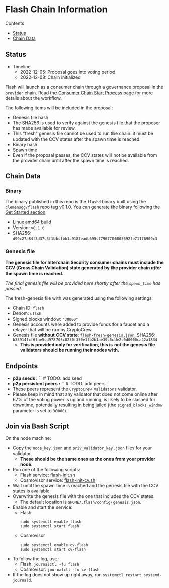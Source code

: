 # Flash Chain Information

Contents

* [Status](#status)
* [Chain Data](#chain-data)

## Status

* Timeline
  * 2022-12-05: Proposal goes into voting period
  * 2022-12-08: Chain initialized

Flash will launch as a consumer chain through a governance proposal in the `provider` chain. Read the [Consumer Chain Start Process](/docs/Consumer-Chain-Start-Process.md) page for more details about the workflow.  

The following items will be included in the proposal:
* Genesis file hash
* The SHA256 is used to verify against the genesis file that the proposer has made available for review.
* This "fresh" genesis file cannot be used to run the chain: it must be updated with the CCV states after the spawn time is reached.
* Binary hash
* Spawn time
* Even if the proposal passes, the CCV states will not be available from the provider chain until after the spawn time is reached.

## Chain Data

### Binary

The binary published in this repo is the `flashd` binary built using the `clemensgg/flash` repo tag [v0.1.0](https://github.com/clemensgg/flash/releases/tag/v0.1.0). You can generate the binary following the [Get Started section](https://github.com/clemensgg/flash/tree/v0.1.0#get-started).  

* [Linux amd64 build](https://github.com/clemensgg/flash/releases/download/v0.1.0/flashd-v0.1.0-linux-amd64)
* Version: `v0.1.0`
* SHA256: `d99c27a84f3d37c3f1bbcfbb1c9187eadb695c77967706805692fe71176909c3`

### Genesis file

**The genesis file for Interchain Security consumer chains must include the CCV (Cross Chain Validation) state generated by the provider chain _after_ the spawn time is reached.**

_The final genesis file will be provided here shortly after the `spawn_time` has passed._

The fresh-genesis file with was generated using the following settings:

* Chain ID: `flash`
* Denom: `uflsh`
* Signed blocks window: `"30000"`
* Genesis accounts were added to provide funds for a faucet and a relayer that will be run by CryptoCrew.
* Genesis file **without CCV state**: [`flash-fresh-genesis.json`](flash-fresh-genesis.json), SHA256: `b35914fcf6fae5cd978705c0230f350e1fb2b1ae39c6dde2c0d0000ca42a1834`
  * **This is provided only for verification, this is not the genesis file validators should be running their nodes with.**

## Endpoints

* **p2p seeds : ``** # TODO: add seed
* **p2p persistent peers : ``** # TODO: add peers
* These peers represent the `CryptoCrew Validators` validator. 
* Please keep in mind that any validator that does not come online after 67% of the voting power is up and running, is likely to be slashed for downtime, potentially resulting in being jailed (the `signed_blocks_window` parameter is set to `30000`).

## Join via Bash Script

On the node machine:
- Copy the `node_key.json` and `priv_validator_key.json` files for your validator.
  - **These should be the same ones as the ones from your provider node**.
- Run one of the following scripts:
  - Flash service: [flash-init.sh](flash-init.sh)
  - Cosmovisor service: [flash-init-cv.sh](flash-init-cv.sh)
- Wait until the spawn time is reached and the genesis file with the CCV states is available.
- Overwrite the genesis file with the one that includes the CCV states.
  - The default location is `$HOME/.flash/config/genesis.json`.
- Enable and start the service:
  - Flash
    ```
    sudo systemctl enable flash
    sudo systemctl start flash
    ```
  - Cosmovisor
    ```
    sudo systemctl enable cv-flash
    sudo systemctl start cv-flash
    ```
- To follow the log, use:
  - Flash: `journalctl -fu flash`
  - Cosmovisor: `journalctl -fu cv-flash`
- If the log does not show up right away, run `systemctl restart systemd-journald`.
